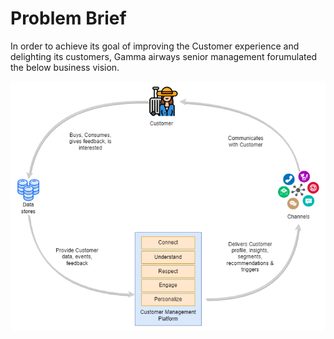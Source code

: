 # Problem Brief
In order to achieve its goal of improving the Customer experience and delighting its customers, Gamma airways senior management forumulated the below business vision.

![Business Vision](Customer_Mgmt_Platform_Arch_Katas-CMP_Business_Vision.png)

